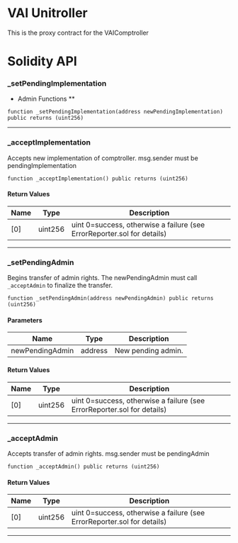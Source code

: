 # VAI Unitroller
This is the proxy contract for the VAIComptroller

# Solidity API

### _setPendingImplementation

* Admin Functions **

```solidity
function _setPendingImplementation(address newPendingImplementation) public returns (uint256)
```

- - -

### _acceptImplementation

Accepts new implementation of comptroller. msg.sender must be pendingImplementation

```solidity
function _acceptImplementation() public returns (uint256)
```

#### Return Values
| Name | Type | Description |
| ---- | ---- | ----------- |
| [0] | uint256 | uint 0=success, otherwise a failure (see ErrorReporter.sol for details) |

- - -

### _setPendingAdmin

Begins transfer of admin rights. The newPendingAdmin must call `_acceptAdmin` to finalize the transfer.

```solidity
function _setPendingAdmin(address newPendingAdmin) public returns (uint256)
```

#### Parameters
| Name | Type | Description |
| ---- | ---- | ----------- |
| newPendingAdmin | address | New pending admin. |

#### Return Values
| Name | Type | Description |
| ---- | ---- | ----------- |
| [0] | uint256 | uint 0=success, otherwise a failure (see ErrorReporter.sol for details) |

- - -

### _acceptAdmin

Accepts transfer of admin rights. msg.sender must be pendingAdmin

```solidity
function _acceptAdmin() public returns (uint256)
```

#### Return Values
| Name | Type | Description |
| ---- | ---- | ----------- |
| [0] | uint256 | uint 0=success, otherwise a failure (see ErrorReporter.sol for details) |

- - -

